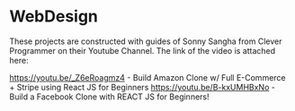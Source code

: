# WebDesign
These projects are constructed with guides of Sonny Sangha from Clever Programmer on their Youtube Channel. 
The link of the video is attached here: 

https://youtu.be/_Z6eRoagmz4 - Build Amazon Clone w/ Full E-Commerce + Stripe using React JS for Beginners 
https://youtu.be/B-kxUMHBxNo - Build a Facebook Clone with REACT JS for Beginners!
